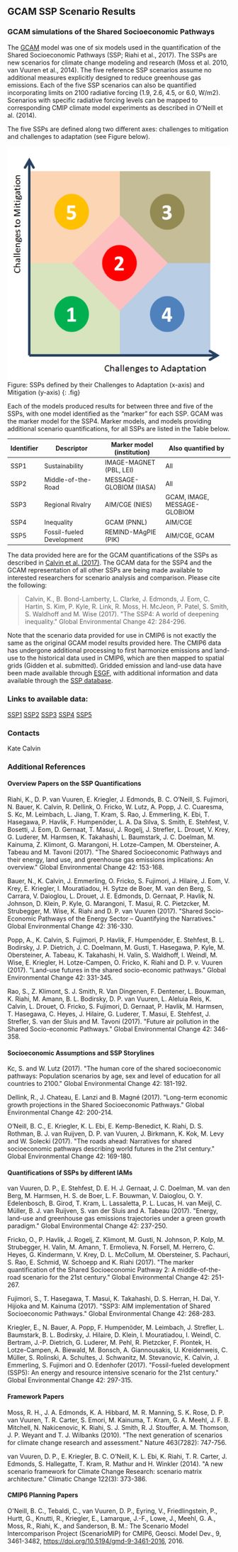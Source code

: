 ## GCAM SSP Scenario Results

### GCAM simulations of the Shared Socioeconomic Pathways

The [GCAM](http://www.globalchange.umd.edu/models/gcam/) model was one of six models used
in the quantification of the Shared Socioeconomic Pathways (SSP; Riahi et al., 2017). The
SSPs are new scenarios for climate change modeling and research (Moss et al. 2010, van
Vuuren et al., 2014). The five reference SSP scenarios assume no additional measures
explicitly designed to reduce greenhouse gas emissions.  Each of the five SSP scenarios
can also be quantified incorporating limits on 2100 radiative forcing (1.9, 2.6, 4.5, or
6.0, W/m2).  Scenarios with specific radiative forcing levels can be mapped to
corresponding CMIP climate model experiments as described in O’Neill et al. (2014).

The five SSPs are defined along two different axes: challenges to mitigation and
challenges to adaptation (see Figure below).

![SSP Challenge Axes](SSP_Challenges.png)<br/> Figure: SSPs defined by their Challenges to
Adaptation (x-axis) and Mitigation (y-axis) {: .fig}

Each of the models produced results for between three and five of the SSPs, with one model
identified as the “marker” for each SSP. GCAM was the marker model for the SSP4. Marker
models, and models providing additional scenario quantifications, for all SSPs are listed
in the Table below.

| Identifier	| Descriptor	| Marker model (institution)	| Also quantified by |
| --- | --- | --- | --- |
| SSP1	| Sustainability	| IMAGE-MAGNET (PBL, LEI)	| All |
| SSP2	| Middle-of-the-Road 	| MESSAGE-GLOBIOM (IIASA)	| All |
| SSP3	| Regional Rivalry	| AIM/CGE (NIES)	| GCAM, IMAGE, MESSAGE-GLOBIOM |
| SSP4	| Inequality	| GCAM (PNNL)	| AIM/CGE |
| SSP5	| Fossil-fueled Development 	| REMIND-MAgPIE (PIK)	| AIM/CGE, GCAM |


The data provided here are for the GCAM quantifications of the SSPs as described in
[Calvin et al.
(2017)](http://www.sciencedirect.com/science/article/pii/S095937801630084X). The GCAM data
for the SSP4 and the GCAM representation of all other SSPs are being made available to
interested researchers for scenario analysis and comparison. Please cite the following: 

> Calvin, K., B. Bond-Lamberty, L. Clarke, J. Edmonds, J. Eom, C. Hartin, S. Kim, P. Kyle, R. Link, R. Moss, H. McJeon, P. Patel, S. Smith, S. Waldhoff and M. Wise (2017). "The SSP4: A world of deepening inequality." Global Environmental Change 42: 284-296.

Note that the scenario data provided for use in CMIP6 is not exactly the same as the
original GCAM model results provided here. The CMIP6 data has undergone additional
processing to first harmonize emissions and land-use to the historical data used in CMIP6,
which are then mapped to spatial grids (Gidden et al. submitted). Gridded emission and
land-use data have been made available through 
[ESGF](https://esgf-node.llnl.gov/projects/input4mips/), with additional information and 
data available through the [SSP database](https://secure.iiasa.ac.at/web-apps/ene/SspDb/dsd?Action=htmlpage&page=about).

### Links to available data:
[SSP1](./data/ssp1.csv)
[SSP2](./data/ssp2.csv)
[SSP3](./data/ssp3.csv)
[SSP4](./data/ssp4.csv)
[SSP5](./data/ssp5.csv)

### Contacts
Kate Calvin

### Additional References
#### Overview Papers on the SSP Quantifications
Riahi, K., D. P. van Vuuren, E. Kriegler, J. Edmonds, B. C. O’Neill, S. Fujimori, N.
Bauer, K. Calvin, R. Dellink, O. Fricko, W. Lutz, A. Popp, J. C. Cuaresma, S. Kc, M.
Leimbach, L. Jiang, T. Kram, S. Rao, J. Emmerling, K. Ebi, T. Hasegawa, P. Havlik, F.
Humpenöder, L. A. Da Silva, S. Smith, E. Stehfest, V. Bosetti, J. Eom, D. Gernaat, T.
Masui, J. Rogelj, J. Strefler, L. Drouet, V. Krey, G. Luderer, M. Harmsen, K. Takahashi,
L. Baumstark, J. C. Doelman, M. Kainuma, Z. Klimont, G. Marangoni, H. Lotze-Campen, M.
Obersteiner, A. Tabeau and M. Tavoni (2017). "The Shared Socioeconomic Pathways and their
energy, land use, and greenhouse gas emissions implications: An overview." Global
Environmental Change 42: 153-168.

Bauer, N., K. Calvin, J. Emmerling, O. Fricko, S. Fujimori, J. Hilaire, J. Eom, V. Krey,
E. Kriegler, I. Mouratiadou, H. Sytze de Boer, M. van den Berg, S. Carrara, V. Daioglou,
L. Drouet, J. E. Edmonds, D. Gernaat, P. Havlik, N. Johnson, D. Klein, P. Kyle, G.
Marangoni, T. Masui, R. C. Pietzcker, M. Strubegger, M. Wise, K. Riahi and D. P. van
Vuuren (2017). "Shared Socio-Economic Pathways of the Energy Sector – Quantifying the
Narratives." Global Environmental Change 42: 316-330.

Popp, A., K. Calvin, S. Fujimori, P. Havlik, F. Humpenöder, E. Stehfest, B. L. Bodirsky,
J. P. Dietrich, J. C. Doelmann, M. Gusti, T. Hasegawa, P. Kyle, M. Obersteiner, A. Tabeau,
K. Takahashi, H. Valin, S. Waldhoff, I. Weindl, M. Wise, E. Kriegler, H. Lotze-Campen, O.
Fricko, K. Riahi and D. P. v. Vuuren (2017). "Land-use futures in the shared
socio-economic pathways." Global Environmental Change 42: 331-345.

Rao, S., Z. Klimont, S. J. Smith, R. Van Dingenen, F. Dentener, L. Bouwman, K. Riahi, M.
Amann, B. L. Bodirsky, D. P. van Vuuren, L. Aleluia Reis, K. Calvin, L. Drouet, O. Fricko,
S. Fujimori, D. Gernaat, P. Havlik, M. Harmsen, T. Hasegawa, C. Heyes, J. Hilaire, G.
Luderer, T. Masui, E. Stehfest, J. Strefler, S. van der Sluis and M. Tavoni (2017).
"Future air pollution in the Shared Socio-economic Pathways." Global Environmental Change
42: 346-358.

#### Socioeconomic Assumptions and SSP Storylines
Kc, S. and W. Lutz (2017). "The human core of the shared socioeconomic pathways:
Population scenarios by age, sex and level of education for all countries to 2100." Global
Environmental Change 42: 181-192.

Dellink, R., J. Chateau, E. Lanzi and B. Magné (2017). "Long-term economic growth
projections in the Shared Socioeconomic Pathways." Global Environmental Change 42:
200-214.

O’Neill, B. C., E. Kriegler, K. L. Ebi, E. Kemp-Benedict, K. Riahi, D. S. Rothman, B. J.
van Ruijven, D. P. van Vuuren, J. Birkmann, K. Kok, M. Levy and W. Solecki (2017). "The
roads ahead: Narratives for shared socioeconomic pathways describing world futures in the
21st century." Global Environmental Change 42: 169-180.

#### Quantifications of SSPs by different IAMs
van Vuuren, D. P., E. Stehfest, D. E. H. J. Gernaat, J. C. Doelman, M. van den Berg, M.
Harmsen, H. S. de Boer, L. F. Bouwman, V. Daioglou, O. Y. Edelenbosch, B. Girod, T. Kram,
L. Lassaletta, P. L. Lucas, H. van Meijl, C. Müller, B. J. van Ruijven, S. van der Sluis
and A. Tabeau (2017). "Energy, land-use and greenhouse gas emissions trajectories under a
green growth paradigm." Global Environmental Change 42: 237-250.

Fricko, O., P. Havlik, J. Rogelj, Z. Klimont, M. Gusti, N. Johnson, P. Kolp, M.
Strubegger, H. Valin, M. Amann, T. Ermolieva, N. Forsell, M. Herrero, C. Heyes, G.
Kindermann, V. Krey, D. L. McCollum, M. Obersteiner, S. Pachauri, S. Rao, E. Schmid, W.
Schoepp and K. Riahi (2017). "The marker quantification of the Shared Socioeconomic
Pathway 2: A middle-of-the-road scenario for the 21st century." Global Environmental
Change 42: 251-267.

Fujimori, S., T. Hasegawa, T. Masui, K. Takahashi, D. S. Herran, H. Dai, Y. Hijioka and M.
Kainuma (2017). "SSP3: AIM implementation of Shared Socioeconomic Pathways." Global
Environmental Change 42: 268-283.

Kriegler, E., N. Bauer, A. Popp, F. Humpenöder, M. Leimbach, J. Strefler, L. Baumstark, B.
L. Bodirsky, J. Hilaire, D. Klein, I. Mouratiadou, I. Weindl, C. Bertram, J.-P. Dietrich,
G. Luderer, M. Pehl, R. Pietzcker, F. Piontek, H. Lotze-Campen, A. Biewald, M. Bonsch, A.
Giannousakis, U. Kreidenweis, C. Müller, S. Rolinski, A. Schultes, J. Schwanitz, M.
Stevanovic, K. Calvin, J. Emmerling, S. Fujimori and O. Edenhofer (2017). "Fossil-fueled
development (SSP5): An energy and resource intensive scenario for the 21st century."
Global Environmental Change 42: 297-315.

#### Framework Papers
Moss, R. H., J. A. Edmonds, K. A. Hibbard, M. R. Manning, S. K. Rose, D. P. van Vuuren, T.
R. Carter, S. Emori, M. Kainuma, T. Kram, G. A. Meehl, J. F. B. Mitchell, N. Nakicenovic,
K. Riahi, S. J. Smith, R. J. Stouffer, A. M. Thomson, J. P. Weyant and T. J. Wilbanks
(2010). "The next generation of scenarios for climate change research and assessment."
Nature 463(7282): 747-756.

van Vuuren, D. P., E. Kriegler, B. C. O’Neill, K. L. Ebi, K. Riahi, T. R. Carter, J.
Edmonds, S. Hallegatte, T. Kram, R. Mathur and H. Winkler (2014). "A new scenario
framework for Climate Change Research: scenario matrix architecture." Climatic Change
122(3): 373-386.

#### CMIP6 Planning Papers
O'Neill, B. C., Tebaldi, C., van Vuuren, D. P., Eyring, V., Friedlingstein, P., Hurtt, G.,
Knutti, R., Kriegler, E., Lamarque, J.-F., Lowe, J., Meehl, G. A., Moss, R., Riahi, K.,
and Sanderson, B. M.: The Scenario Model Intercomparison Project (ScenarioMIP) for CMIP6,
Geosci. Model Dev., 9, 3461-3482, https://doi.org/10.5194/gmd-9-3461-2016, 2016. 

